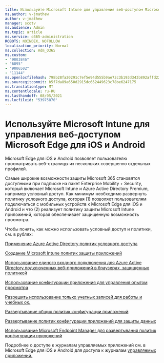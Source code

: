 ```yaml
---
title: Используйте Microsoft Intune для управления веб-доступом Microsoft Edge для iOS и Android
ms.author: v-jmathew
author: v-jmathew
manager: scotv
ms.audience: Admin
ms.topic: article
ms.service: o365-administration
ROBOTS: NOINDEX, NOFOLLOW
localization_priority: Normal
ms.collection: Adm_O365
ms.custom:
- "9003846"
- "6895"
- "9006502"
- "11144"
ms.openlocfilehash: 798b28fa20291c7ef5e94d555b9ae72c3b193d343b892affd22b6a23e780d523
ms.sourcegitcommit: b5f7da89a650d2915dc652449623c78be6247175
ms.translationtype: MT
ms.contentlocale: ru-RU
ms.lasthandoff: 08/05/2021
ms.locfileid: "53975870"
---
```

# <a name="use-microsoft-intune-to-manage-web-access-in-microsoft-edge-for-ios-and-android"></a>Используйте Microsoft Intune для управления веб-доступом Microsoft Edge для iOS и Android

Microsoft Edge для iOS и Android позволяет пользователю просматривать веб-страницы из нескольких совершенно отдельных профилей.

Самые широкие возможности защиты Microsoft 365 становятся доступными при подписке на пакет Enterprise Mobility + Security, который включает Microsoft Intune и Azure Active Directory Premium, например условный доступ. Как минимум необходимо развернуть политику условного доступа, которая (1) позволяет пользователям подключаться с мобильных устройств к Microsoft Edge для iOS и Android и что (2) реализует политику защиты Microsoft Intune приложений, которая обеспечивает защищенную возможность просмотра.

Чтобы понять, как можно использовать условный доступ и политики, см. в рублях:

[Применение Azure Active Directory политик условного доступа](https://go.microsoft.com/fwlink/?linkid=2132481)

[Создание Microsoft Intune политик защиты приложений](https://go.microsoft.com/fwlink/?linkid=2132651)

[Использование единого входного подключения для Azure Active Directory подключенных веб-приложений в браузерах, защищенных политикой](https://go.microsoft.com/fwlink/?linkid=2132482)

[Использование конфигурации приложения для управления опытом просмотра](https://go.microsoft.com/fwlink/?linkid=2132483)

[Разрешить использование только учетных записей для работы и учебных ок.](https://go.microsoft.com/fwlink/?linkid=2132652)

[Развертывание общих политик конфигурации приложений](https://go.microsoft.com/fwlink/?linkid=2132653)

[Развертывание политик конфигурации приложений для защиты данных](https://go.microsoft.com/fwlink/?linkid=2132654)

[Использование Microsoft Endpoint Manager для развертывания политик конфигурации приложений](https://go.microsoft.com/fwlink/?linkid=2132707)

Подробнее о доступе к журналам управляемых приложений см. в Microsoft Edge для iOS и Android для доступа к журналам [управляемых приложений.](https://go.microsoft.com/fwlink/?linkid=2132578)
